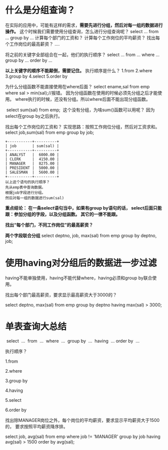# 什么是分组查询？

在实际的应用中，可能有这样的需求，**需要先进行分组，然后对每一组的数据进行操作。**
这个时候我们需要使用分组查询，怎么进行分组查询呢？
			select
				...
			from
				...
			group by
				...
计算每个部门的工资和？
计算每个工作岗位的平均薪资？
找出每个工作岗位的最高薪资？
		....

 

将之前的关键字全部组合在一起，他们的执行顺序？
		select
			...
		from
			...
		where
			...
		group by
			...
		order by
			...
		

**以上关键字的顺序不能颠倒，需要记住。**
	执行顺序是什么？
		1.from
		2.where
		3.group by
		4.select
		5.order by



为什么分组函数不能直接使用在where后面？
			select ename,sal from emp where sal > min(sal);//报错。
			因为分组函数在使用的时候必须先分组之后才能使用。
			where执行的时候，还没有分组。所以where后面不能出现分组函数。

​			select sum(sal) from emp; 
​			这个没有分组，为啥sum()函数可以用呢？
​			因为select在group by之后执行。



找出每个工作岗位的工资和？
	实现思路：按照工作岗位分组，然后对工资求和。
	select 
		job,sum(sal)
	from
		emp
	group by
		job;
	

	+-----------+----------+
	| job       | sum(sal) |
	+-----------+----------+
	| ANALYST   |  6000.00 |
	| CLERK     |  4150.00 |
	| MANAGER   |  8275.00 |
	| PRESIDENT |  5000.00 |
	| SALESMAN  |  5600.00 |
	+-----------+----------+
	以上这个语句的执行顺序？
	先从emp表中查询数据。
	根据job字段进行分组。
	然后对每一组的数据进行sum(sal)
**重点结论：
			在一条select语句当中，如果有group by语句的话，
			select后面只能跟：参加分组的字段，以及分组函数。
			其它的一律不能跟。**



**找出“每个部门，不同工作岗位”的最高薪资？**

**两个字段联合分组**
select 
	deptno, job, max(sal)
from
	emp
group by
	deptno, job;



# 使用having对分组后的数据进一步过滤

having不能单独使用，having不能代替where，having必须和group by联合使用。



找出每个部门最高薪资，要求显示最高薪资大于3000的？

select deptno, max(sal) from emp group by deptno having max(sal) > 3000;



# 单表查询大总结

​	select 
​		...
​	from
​		...
​	where
​		...
​	group by
​		...
​	having
​		...
​	order by
​		...

执行顺序？

1.from

2.where

3.group by

4.having

5.select

6.order by



找出除MANAGER岗位之外，每个岗位的平均薪资，要求显示平均薪资大于1500的，
要求按照平均薪资降序排。

 select job, avg(sal) from emp where job != 'MANAGER' group by job having avg(sal) > 1500 order by avg(sal);



